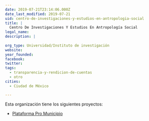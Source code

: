 ```yaml
---
date: 2019-07-21T23:14:06.000Z
date_last_modified: 2019-07-21
uid: centro-de-investigaciones-y-estudios-en-antropologia-social
title: |
  Centro De Investigaciones Y Estudios En Antropología Social
legal_name: 
description: |
  
org_type: Universidad/Instituto de investigación
website: 
year_founded: 
facebook: 
twitter: 
tags:
  - transparencia-y-rendicion-de-cuentas
  - otro
cities: 
  - Ciudad de México

---
```


Esta organización tiene los siguientes proyectos:

- [Plataforma Pro Municipio](/proyectos/plataforma-pro-municipio)
